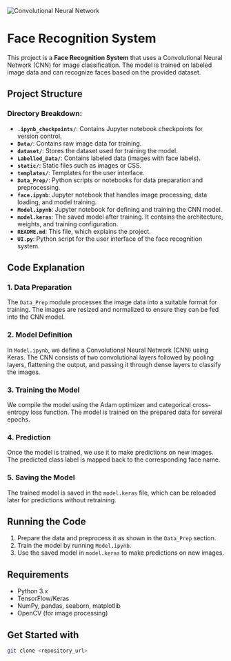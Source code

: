 ![Convolutional Neural Network](https://img.shields.io/badge/Implementation-Convolutional%20Neural%20Network-red)

# Face Recognition System

This project is a **Face Recognition System** that uses a Convolutional Neural Network (CNN) for image classification. The model is trained on labeled image data and can recognize faces based on the provided dataset.

## Project Structure


### Directory Breakdown:
- **`.ipynb_checkpoints/`**: Contains Jupyter notebook checkpoints for version control.
- **`Data/`**: Contains raw image data for training.
- **`dataset/`**: Stores the dataset used for training the model.
- **`Labelled_Data/`**: Contains labeled data (images with face labels).
- **`static/`**: Static files such as images or CSS.
- **`templates/`**: Templates for the user interface.
- **`Data_Prep/`**: Python scripts or notebooks for data preparation and preprocessing.
- **`face.ipynb`**: Jupyter notebook that handles image processing, data loading, and model training.
- **`Model.ipynb`**: Jupyter notebook for defining and training the CNN model.
- **`model.keras`**: The saved model after training. It contains the architecture, weights, and training configuration.
- **`README.md`**: This file, which explains the project.
- **`UI.py`**: Python script for the user interface of the face recognition system.

## Code Explanation

### 1. **Data Preparation**
The `Data_Prep` module processes the image data into a suitable format for training. The images are resized and normalized to ensure they can be fed into the CNN model.

### 2. **Model Definition**
In `Model.ipynb`, we define a Convolutional Neural Network (CNN) using Keras. The CNN consists of two convolutional layers followed by pooling layers, flattening the output, and passing it through dense layers to classify the images.

### 3. **Training the Model**
We compile the model using the Adam optimizer and categorical cross-entropy loss function. The model is trained on the prepared data for several epochs.

### 4. **Prediction**
Once the model is trained, we use it to make predictions on new images. The predicted class label is mapped back to the corresponding face name.

### 5. **Saving the Model**
The trained model is saved in the `model.keras` file, which can be reloaded later for predictions without retraining.

## Running the Code
1. Prepare the data and preprocess it as shown in the `Data_Prep` section.
2. Train the model by running `Model.ipynb`.
3. Use the saved model in `model.keras` to make predictions on new images.

## Requirements
- Python 3.x
- TensorFlow/Keras
- NumPy, pandas, seaborn, matplotlib
- OpenCV (for image processing)

## Get Started with 
  ```bash
  git clone <repository_url>
```
